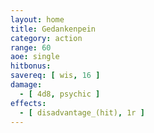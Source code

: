 ```yaml
---
layout: home
title: Gedankenpein
category: action
range: 60
aoe: single
hitbonus: 
savereq: [ wis, 16 ]
damage:
  - [ 4d8, psychic ]
effects:
  - [ disadvantage_(hit), 1r ]
---
```

